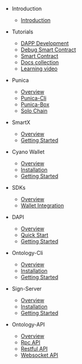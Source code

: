 - Introduction
  - [Introduction](docs-jp/Introduction/introduction.md)
- Tutorials
  - [DAPP Development](docs-jp/Tutorials/dapp_development.md)  
  - [Debug Smart Contract](docs-jp/Tutorials/debug-a-Smart-Contract.md)
  - [Smart Contract](docs-jp/Tutorials/smartcontract-template.md)
  - [Docs collection](docs-jp/Tutorials/docs-collect.md)
  - [Learning video](docs-jp/Tutorials/learning-video.md)
- Punica
  - [Overview](docs-jp/Punica/punica.md)
  - [Punica-Cli](docs-jp/Punica/punica-cli.md)
  - [Punica-Box](docs-jp/Punica/punica-box.md)
  - [Solo Chain](docs-jp/Punica/solo-chain.md)

- SmartX
  - [Overview](docs-jp/SmartX/overview.md)
  - [Getting Started](docs-jp/SmartX/getting-started.md)

- Cyano Wallet
  - [Overview](docs-jp/Cyano/overview.md)
  - [Installation](docs-jp/Cyano/installation.md)
  - [Getting Started](docs-jp/Cyano/getting-started.md)

- SDKs
  - [Overview](docs-jp/SDKs/SDKs.md)
  - [Wallet Integration](docs-jp/SDKs/wallet-intergration.md)

- DAPI
  - [Overview](docs-jp/dApi/overview.md)
  - [Quick Start](docs-jp/dApi/quickstart.md)
  - [Getting Started](docs-jp/dApi/getting-started.md)

- Ontology-Cli
  - [Overview](docs-jp/OntologyCli/overview.md)
  - [Installation](docs-jp/OntologyCli/installation.md)
  - [Getting Started](docs-jp/OntologyCli/getting-started.md)

- Sign-Server
  - [Overview](docs-jp/SignServer/overview.md)
  - [Installation](docs-jp/SignServer/installation.md)
  - [Getting Started](docs-jp/SignServer/getting-started.md)

- Ontology-API
  - [Overview](docs-jp/API/overview.md)
  - [Rpc API](docs-jp/API/rpc_api.md)
  - [Restful API](docs-jp/API/restful_api.md)
  - [Websocket API](docs-jp/API/websocket_api.md)